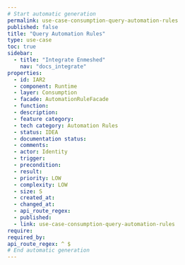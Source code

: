 ```yaml
---
# Start automatic generation
permalink: use-case-consumption-query-automation-rules
published: false
title: "Query Automation Rules"
type: use-case
toc: true
sidebar:
  - title: "Integrate Enmeshed"
    nav: "docs_integrate"
properties:
  - id: IAR2
  - component: Runtime
  - layer: Consumption
  - facade: AutomationRuleFacade
  - function:
  - description:
  - feature category:
  - tech category: Automation Rules
  - status: IDEA
  - documentation status:
  - comments:
  - actor: Identity
  - trigger:
  - precondition:
  - result:
  - priority: LOW
  - complexity: LOW
  - size: S
  - created_at:
  - changed_at:
  - api_route_regex:  
  - published:
  - link: use-case-consumption-query-automation-rules
require:
required_by:
api_route_regex: ^ $
# End automatic generation
---
```


